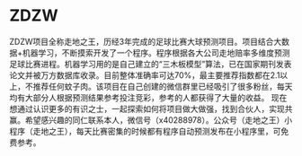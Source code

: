 # ZDZW
ZDZW项目全称走地之王，历经3年完成的足球比赛大球预测项目。项目结合大数据+机器学习，不断摸索开发了一个程序。程序根据各大公司走地赔率多维度预测足球比赛进程。机器学习用的是自己建立的“三木板模型”算法，已在国家期刊发表论文并被万方数据库收录。目前整体准确率可达70%，最主要推荐指数都在2.1以上，不推荐任何蚊子肉。该项目在自己创建的微信群里已经吸引了很多粉丝，每天均有大部分人根据预测结果参考投注竞彩，参考的人都获得了大量的收益。 现在想通过认识更多的有识之士，一起探索如何将项目做大做强，找到合伙人，实现共赢。希望感兴趣的同仁联系本人，微信号（x40288978）。公众号（走地之王）小程序（走地之王），每天比赛密集的时候都有程序自动预测发布在小程序里，可免费参考。
